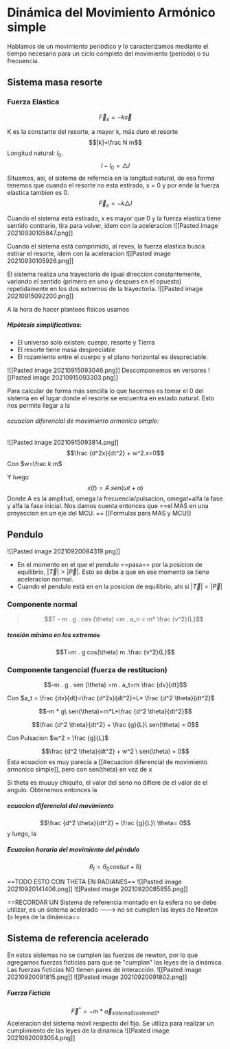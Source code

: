 
# Dinámica del Movimiento Armónico simple
Hablamos de un movimiento periódico y lo caracterizamos mediante el tiempo necesario para un ciclo completo del movimiento (período) o su frecuencia.
## Sistema masa resorte
### Fuerza Elástica
$$\vec F_e =-k \vec x$$

K es la constante del resorte, a mayor k, más duro el resorte
$$[k]=\frac N m$$
Longitud natural: $l_0$. 
$$ l-l_0=\triangle l$$
Situamos, asi, el sistema de referncia en la longitud natural, de esa forma tenemos que cuando el resorte no esta estirado, x = 0 y por ende la fuerza elastica tambien es 0.
$$\vec F_e =-k \triangle l$$


Cuando el sistema está estirado, x es mayor que 0 y la fuerza elastica tiene sentido contrario, tira para volver, idem con la aceleracion
![[Pasted image 20210930105847.png]]

Cuando el sistema está comprimido, al reves, la fuerza elastica busca estirar el resorte, idem con la aceleracion 
![[Pasted image 20210930105926.png]]

El sistema realiza una trayectoria de igual direccion constantemente, variando el sentido (primero en uno y despues en el opuesto) repetidamente en los dos extremos de la trayectoria.
![[Pasted image 20210915092200.png]]

A la hora de hacer planteos fisicos usamos 
##### Hipótesis simplificativas: 
- El universo solo existen: cuerpo, resorte y Tierra
- El resorte tiene masa despreciable
- El rozamiento entre el cuerpo y el plano horizontal es despreciable.

![[Pasted image 20210915093046.png]]
Descomponemos en versores
![[Pasted image 20210915093303.png]]

Para calcular de forma más sencilla lo que hacemos es tomar el 0 del sistema en el lugar donde el resorte se encuentra en estado natural. Esto nos permite llegar a la 
###### ecuacion diferencial de movimiento armonico simple: 
![[Pasted image 20210915093814.png]]
$$\frac {d^2x}{dt^2} + w^2.x=0$$ 
Con $w=\frac k m$

Y luego $$x(t)= A.sen(\omega t + \alpha)$$
Donde A es la amplitud, omega la frecuencia/pulsacion, omegat+alfa la fase y alfa la fase inicial.
Nos damos cuenta entonces que ==el MAS en una proyeccion en un eje del MCU. ==
[[Formulas para MAS y MCU]]


## Pendulo
![[Pasted image 20210920084319.png]] 
- En el momento en el que el pendulo ==pasa== por la posicion de equilibrio, $|\vec T| > |\vec P|$. Esto se debe a que en ese momento se tiene aceleracion normal. 
- Cuando el pendulo está en en la posicion de equilibrio, ahi si  $|\vec T|=|\vec P|$

### Componente normal
> $$T - m . g . cos (\theta) =m . a_n = m* \frac {v^2}{L}$$

##### tensión minima en los extremos
$$T=m . g cos(\theta) m .\frac {v^2}{L}$$

### Componente tangencial (fuerza de restitucion)
$$-m . g . sen (\theta) =m . a_t=m \frac {dv}{dt}$$

Con $a_t = \frac {dv}{dt}=\frac {d^2s}{dt^2}=L* \frac {d^2 \theta}{dt^2}$

$$-m * g\ sen(\theta)=m*L*\frac {d^2 \theta}{dt^2}$$

 $$\frac {d^2 \theta}{dt^2} + \frac {g}{L}\ sen(\theta) = 0$$

Con Pulsacion $w^2 = \frac {g}{L}$

 $$\frac {d^2 \theta}{dt^2} + w^2 \ sen(\theta) = 0$$
 Esta ecuacion es muy parecia a [[#ecuacion diferencial de movimiento armonico simple]], pero con sen(theta) en vez de x

Si theta es muuuy chiquito, el valor del seno no difiere de el valor de el angulo. Obtenemos entonces la
##### ecuacion diferencial del movimiento
$$\frac {d^2 \theta}{dt^2} + \frac {g}{L}\ \theta= 0$$
y luego, la 
##### Ecuacion horaria del movimiento del péndulo
$$\theta_t = \theta_0 cos(\upomega t + \updelta )$$

==TODO ESTO CON THETA EN RADIANES==
![[Pasted image 20210920141406.png]]
![[Pasted image 20210920085855.png]]

==RECORDAR
UN Sistema de referencia montado en la esfera no se debe utilizar, es un sistema acelerado ---> no se cumplen las leyes de Newton (o leyes de la dinámica==

## Sistema de referencia acelerado
En estos sistemas no se cumplen las fuerzas de newton, por lo que agregamos fuerzas ficticias para que se "cumplan" las leyes de la dinámica. Las fuerzas ficticias NO tienen pares de interacción.
![[Pasted image 20210920091815.png]]
![[Pasted image 20210920091802.png]]

##### Fuerza Ficticia
$$ \vec F^* = -m* \vec a_{sistemaS/sistemaS*}$$
Aceleracion del sistema movil respecto del fijo.
Se utiliza para realizar un cumplimiento de las leyes de la dinámica
![[Pasted image 20210920093054.png]]